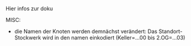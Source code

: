 Hier infos zur doku

MISC: 
* die Namen der Knoten werden demnächst verändert: Das Standort-Stockwerk wird in den namen einkodiert (Keller=...00 bis 2.OG=...03)